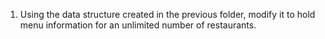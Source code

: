 1. Using the data structure created in the previous folder, modify it to hold menu information for an unlimited number of restaurants.